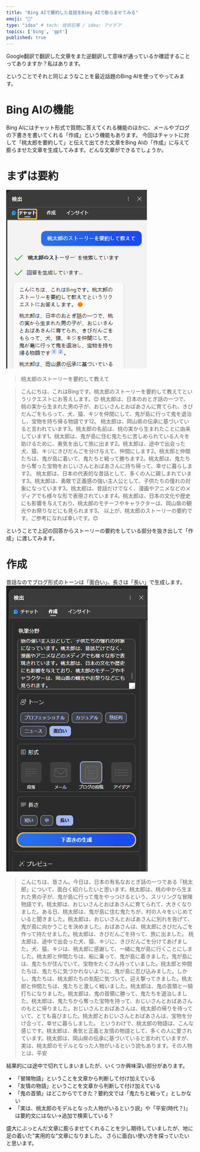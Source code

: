 ```yaml
---
title: "Bing AIで要約した昔話をBing AIで膨らませてみる"
emoji: "👹"
type: "idea" # tech: 技術記事 / idea: アイデア
topics: ['bing', 'gpt']
published: true
---
```


Google翻訳で翻訳した文章をまた逆翻訳して意味が通っているか確認することってありますか？私はあります。

ということでそれと同じようなことを最近話題のBing AIを使ってやってみます。

# Bing AIの機能
Bing AIにはチャット形式で質問に答えてくれる機能のほかに、メールやブログの下書きを書いてくれる「作成」という機能もあります。
今回はチャットに対して「桃太郎を要約して」と伝えて出てきた文章をBing AIの「作成」に与えて膨らませた文章を生成してみます。どんな文章ができるでしょうか。

# まずは要約
![](/images/bingai-to-bingai/chat.png)
> 桃太郎のストーリーを要約して教えて

> こんにちは、これはBingです。桃太郎のストーリーを要約して教えてというリクエストにお答えします。😊
>桃太郎は、日本のおとぎ話の一つで、桃の実から生まれた男の子が、おじいさんとおばあさんに育てられ、きびだんごをもらって、犬、猿、キジを仲間にして、鬼が島に行って鬼を退治し、宝物を持ち帰る物語です12。
>桃太郎は、岡山県の伝承に基づいていると言われています3。桃太郎の名前は、桃の実から生まれたことに由来しています1。桃太郎は、鬼が島に住む鬼たちに苦しめられている人々を助けるために、勇気を出して旅に出ます2。桃太郎は、途中で出会った犬、猿、キジにきびだんごを分け与えて、仲間にします2。桃太郎と仲間たちは、鬼が島に着いて、鬼たちと戦って勝ちます2。桃太郎は、鬼たちから奪った宝物をおじいさんとおばあさんに持ち帰って、幸せに暮らします2。
>桃太郎は、日本の代表的な昔話として、多くの人に親しまれています3。桃太郎は、勇敢で正義感の強い主人公として、子供たちの憧れの対象になっています3。桃太郎は、昔話だけでなく、漫画やアニメなどのメディアでも様々な形で表現されています4。桃太郎は、日本の文化や歴史にも影響を与えており、桃太郎のモチーフやキャラクターは、岡山県の観光やお祭りなどにも見られます3。
>以上が、桃太郎のストーリーの要約です。ご参考になれば幸いです。😊

ということで上記の回答からストーリーの要約をしている部分を抜き出して「作成」に渡してみます。

# 作成
昔話なのでブログ形式のトーンは「面白い」、長さは「長い」で生成します。
![](/images/bingai-to-bingai/make.png)
> こんにちは、皆さん。今日は、日本の有名なおとぎ話の一つである「桃太郎」について、面白く紹介したいと思います。桃太郎は、桃の中から生まれた男の子が、鬼が島に行って鬼をやっつけるという、スリリングな冒険物語です。桃太郎は、おじいさんとおばあさんに育てられて、大きくなりました。ある日、桃太郎は、鬼が島に住む鬼たちが、村の人々をいじめていると聞きました。桃太郎は、おじいさんとおばあさんに別れを告げて、鬼が島に向かうことを決めました。おばあさんは、桃太郎にきびだんごを作って持たせました。桃太郎は、きびだんごを持って、旅に出ました。
>桃太郎は、途中で出会った犬、猿、キジに、きびだんごを分けてあげました。犬、猿、キジは、桃太郎に感謝して、一緒に鬼が島に行くことにしました。桃太郎と仲間たちは、船に乗って、鬼が島に着きました。鬼が島には、鬼たちが住んでいて、宝物をたくさん持っていました。桃太郎と仲間たちは、鬼たちに気づかれないように、鬼が島に忍び込みました。しかし、鬼たちは、桃太郎たちの気配に気づいて、迎え撃ってきました。桃太郎と仲間たちは、鬼たちと激しく戦いました。桃太郎は、鬼の首領と一騎打ちになりました。桃太郎は、鬼の首領に勝って、鬼たちを退治しました。桃太郎は、鬼たちから奪った宝物を持って、おじいさんとおばあさんのもとに帰りました。おじいさんとおばあさんは、桃太郎の帰りを待っていて、とても喜びました。桃太郎とおじいさんとおばあさんは、宝物を分け合って、幸せに暮らしました。
>というわけで、桃太郎の物語は、こんな感じです。桃太郎は、勇気と正義と友情の物語として、多くの人に愛されています。桃太郎は、岡山県の伝承に基づいていると言われていますが、実は、桃太郎のモデルとなった人物がいるという説もあります。その人物とは、平安

結果的には途中で切れてしまいましたが、いくつか興味深い部分があります。
- 「冒険物語」ということを文章から判断して付け加えている
- 「友情の物語」ということを文章から判断して付け加えている
- 「鬼の首領」はどこからでてきた？要約文では「鬼たちと戦って」としかない
- 「実は、桃太郎のモデルとなった人物がいるという説」や「平安(時代？)」は要約文にはない→追加で検索している？



盛大にぶっとんだ文章に膨らませてくれることを少し期待していましたが、地に足の着いた"実用的な"文章になりました。
さらに面白い使い方を探っていたいと思います。